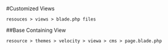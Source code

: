 #Customized Views 
````
resouces > views > blade.php files
````

##Base Containing View
```
resource > themes > velocity > viewa > cms > page.blade.php
```
